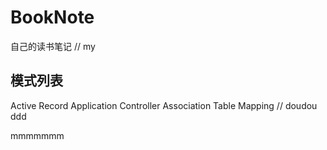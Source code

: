 # BookNote
自己的读书笔记
// my
## 模式列表
Active Record
Application Controller
Association Table Mapping
// doudou
ddd

mmmmmmm

